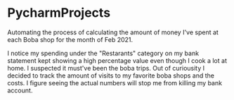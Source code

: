 # PycharmProjects
Automating the process of calculating the amount of money I've spent at each Boba shop for the month of Feb 2021. 

I notice my spending under the "Restarants" category on my bank statement kept showing a high percentage value even though I cook a lot at home. 
I suspected it must've been the boba trips. Out of curiousity I decided to track the amount of visits to my favorite boba shops and the costs. I figure seeing the actual numbers will stop me from killing my bank account.
